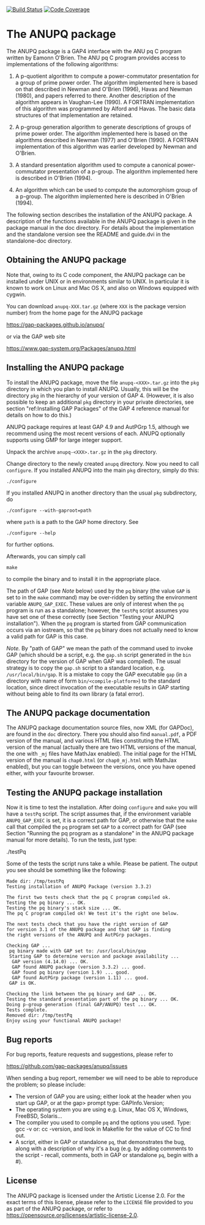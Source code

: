 [![Build Status](https://github.com/gap-packages/anupq/workflows/CI/badge.svg?branch=master)](https://github.com/gap-packages/anupq/actions?query=workflow%3ACI+branch%3Amaster)
[![Code Coverage](https://codecov.io/github/gap-packages/anupq/coverage.svg?branch=master&token=)](https://codecov.io/gh/gap-packages/anupq)

# The ANUPQ package

The ANUPQ package is a GAP4 interface with the ANU pq C  program  written
by  Eamonn  O'Brien.  The  ANU  pq   C   program   provides   access   to
implementations of the following algorithms:

1. A p-quotient algorithm to compute a power-commutator presentation  for
a group of prime power order. The algorithm implemented here is based  on
that described in Newman and O'Brien (1996), Havas and Newman (1980), and
papers referred to there. Another description of the algorithm appears in
Vaughan-Lee (1990).  A  FORTRAN  implementation  of  this  algorithm  was
programmed by Alford  and  Havas.  The  basic  data  structures  of  that
implementation are retained.

2. A p-group generation algorithm to generate descriptions of  groups  of
prime power order.  The  algorithm  implemented  here  is  based  on  the
algorithms described in Newman  (1977)  and  O'Brien  (1990).  A  FORTRAN
implementation of this algorithm was  earlier  developed  by  Newman  and
O'Brien.

3. A  standard  presentation  algorithm  used  to  compute  a   canonical
power-commutator presentation of a  p-group.  The  algorithm  implemented
here is described in O'Brien (1994).

4. An algorithm which can be used to compute the automorphism group of  a
p-group. The algorithm implemented here is described in O'Brien (1994).

The following section describes the installation of the ANUPQ package.  A
description of the functions available in the ANUPQ package is  given  in
the  package  manual  in  the  doc  directory.  For  details  about   the
implementation and the standalone version see the README and guide.dvi in
the standalone-doc directory.


## Obtaining the ANUPQ package

Note  that, owing  to its  C  code component,  the ANUPQ  package can  be
installed  under UNIX or  in environments  similar to  UNIX. In particular
it is known to work on Linux and Mac OS X, and also on Windows equipped
with cygwin.

You can download `anupq-XXX.tar.gz` (where `XXX` is the  package  version
number) from the home page for the ANUPQ package

  <https://gap-packages.github.io/anupq/>

or via the GAP web site

  <https://www.gap-system.org/Packages/anupq.html>


## Installing the ANUPQ package

To install the ANUPQ package, move the file `anupq-<XXX>.tar.gz` into the
`pkg` directory in which you plan to install ANUPQ. Usually, this will be
the directory `pkg` in the hierarchy of your version of GAP 4.  (However,
it is also possible to keep an additional `pkg` directory in your private
directories, see section "ref:Installing  GAP  Packages"  of  the  GAP  4
reference manual for details on how to do this.)

ANUPQ package requires at least GAP 4.9 and AutPGrp 1.5, although we
recommend using the most recent versions of each. ANUPQ optionally
supports using GMP for large integer support.

Unpack the archive `anupq-<XXX>.tar.gz` in the `pkg` directory.

Change directory to the newly created `anupq` directory. Now you need to
call `configure`. If you installed ANUPQ into the main `pkg` directory,
simply do this:

    ./configure

If you installed ANUPQ in another directory than the usual `pkg`
subdirectory, do

    ./configure --with-gaproot=path

where `path` is a path to the GAP home directory. See

    ./configure --help

for further options.

Afterwards, you can simply call

    make

to compile the binary and to install it in the appropriate place.

The path of GAP (see *Note* below) used by the  `pq`  binary  (the  value
`GAP` is set to in the `make` command) may be over-ridden by setting  the
environment variable `ANUPQ_GAP_EXEC`. These values are only of  interest
when the `pq` program is run  as  a  standalone;  however,  the  `testPq`
script assumes you have set one of these correctly (see Section  "Testing
your ANUPQ installation"). When the `pq`  program  is  started  from  GAP
communication occurs via an iostream, so that the `pq`  binary  does  not
actually need to know a valid path for GAP is this case.

*Note.* By "path of GAP" we mean the path of the command used to invoke
GAP (which should be a script, e.g. the `gap.sh` script generated in  the
`bin` directory for the version of GAP when GAP was compiled). The  usual
strategy is to copy the `gap.sh` script  to  a  standard  location,  e.g.
`/usr/local/bin/gap`. It is a mistake to copy the  GAP  executable  `gap`
(in a directory  with  name  of  form  `bin/<compile-platform>`)  to  the
standard location, since direct invocation of the executable  results  in
GAP starting without being able to find its own library (a fatal error).


## The ANUPQ package documentation

The ANUPQ package documentation source files, now XML  (for GAPDoc),  are
found in the `doc` directory. There you should also find `manual.pdf`,  a
PDF version of the manual,  and  various  HTML files constituting the HTML
version of the manual (actually there are two HTML versions of the manual,
the  one with `_mj` files have MathJax  enabled).  The  initial  page  for
the HTML version of the manual is `chap0.html`  (or  `chap0_mj.html`  with
MathJax enabled), but you can toggle between the versions,  once you  have
opened either, with your favourite browser.


## Testing the ANUPQ package installation

Now it is time to test the  installation.  After  doing  `configure`  and
`make` you will have a `testPq` script. The script assumes that,  if  the
environment variable `ANUPQ_GAP_EXEC` is set, it is a  correct  path  for
GAP, or otherwise that the `make` call that compiled the `pq` program set
`GAP` to a correct path for GAP (see Section "Running the pq program as a
standalone" in the ANUPQ package manual for more  details).  To  run  the
tests, just type:

  ./testPq

Some of the tests the script runs take a while. Please be  patient.
The output you see should be something like the following:

    Made dir: /tmp/testPq
    Testing installation of ANUPQ Package (version 3.3.2)
  
    The first two tests check that the pq C program compiled ok.
    Testing the pq binary ... OK.
    Testing the pq binary's stack size ... OK.
    The pq C program compiled ok! We test it's the right one below.

    The next tests check that you have the right version of GAP
    for version 3.1 of the ANUPQ package and that GAP is finding
    the right versions of the ANUPQ and AutPGrp packages.
  
    Checking GAP ...
     pq binary made with GAP set to: /usr/local/bin/gap
     Starting GAP to determine version and package availability ...
      GAP version (4.14.0) ... OK.
      GAP found ANUPQ package (version 3.3.2) ... good.
      GAP found pq binary (version 1.9) ... good.
      GAP found AutPGrp package (version 1.11) ... good.
     GAP is OK.

    Checking the link between the pq binary and GAP ... OK.
    Testing the standard presentation part of the pq binary ... OK.
    Doing p-group generation (final GAP/ANUPQ) test ... OK.
    Tests complete.
    Removed dir: /tmp/testPq
    Enjoy using your functional ANUPQ package!


## Bug reports

For bug reports, feature requests and suggestions, please refer to

   <https://github.com/gap-packages/anupq/issues>

When sending a bug report, remember we will need to be able to  reproduce
the problem; so please include:

 * The version of GAP you are using; either look at  the  header  when
   you start up GAP, or at the gap> prompt type: GAPInfo.Version;
 * The operating system you are using e.g. Linux, Mac OS X, Windows,
   FreeBSD, Solaris...
 * The compiler you used to compile `pq` and  the  options  you  used.
   Type: gcc -v or: cc -version, and  look  in  Makefile  for  the
   value of CC to find out.
 * A script, either in GAP or standalone `pq`, that  demonstrates  the
   bug, along with a description of why it's a  bug  (e.g.  by  adding
   comments  to  the  script  -  recall,  comments,  both  in  GAP  or
   standalone `pq`, begin with a #).


## License

The ANUPQ package is licensed under the Artistic License 2.0.
For the exact terms of this license, please refer to the `LICENSE`
file provided to you as part of the ANUPQ package, or refer to
<https://opensource.org/licenses/artistic-license-2.0>.
